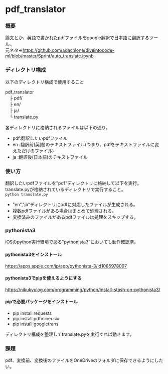 # pdf_translator

### 概要
論文とか、英語で書かれたpdfファイルをgoogle翻訳で日本語に翻訳するツール。  
元ネタ→https://github.com/adachione/diveintocode-ml/blob/master/Sprint/auto_translate.ipynb

### ディレクトリ構成
以下のディレクトリ構成で使用すること

pdf_translator  
　├ pdf/  
　├ en/  
　├ ja/  
　└ translate.py

各ディレクトリに格納されるファイルは以下の通り。
- pdf:翻訳したいpdfファイル
- en :翻訳前(英語)のテキストファイル(つまり、pdfをテキストファイルに変えただけのファイル)
- ja :翻訳後(日本語)のテキストファイル

### 使い方
翻訳したいpdfファイルを"pdf"ディレクトリに格納して以下を実行。  
translate.pyが格納されているディレクトリで実行すること。  
`python translate.py`

- "en","ja"ディレクトリにpdfに対応したファイルが生成される。
- 複数pdfファイルがある場合はまとめて処理される。
- 変換済みのファイルがあるpdfファイルは処理をスキップする。

### pythonista3
iOSのpython実行環境である"pythonista3"においても動作確認済。

#### pythonista3をインストール
https://apps.apple.com/jp/app/pythonista-3/id1085978097

#### pythonista3でpipを使えるようにする
https://nikukyulog.com/programming/python/install-stash-on-pythonista3/

#### pipで必要パッケージをインストール
- pip install requests
- pip install pdfminer.six
- pip install googletrans

ディレクトリ構成を整理してtranslate.pyを実行すれば動きます。

### 課題
pdf、変換前、変換後のファイルをOneDriveのフォルダに保存できるようにしたい。
